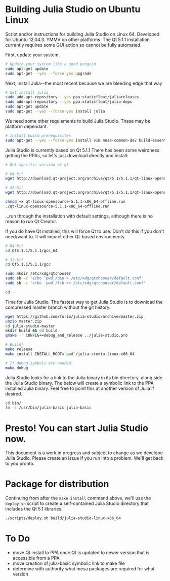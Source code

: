 # Building Julia Studio on Ubuntu Linux

Script and/or instructions for building Julia Studio on Linux 64. Developed
for Ubuntu 12.04.3. YMMV on other platforms. The Qt 5.1.1 installation
currently requires some GUI action so cannot be fully automated.

First, update your system.

```bash
# Update your system like a good penguin
sudo apt-get update
sudo apt-get --yes --force-yes upgrade
```

Next, install Julia--the most recent because we are bleeding edge that way

```bash
# Get install julia
sudo add-apt-repository --yes ppa:staticfloat/juliareleases
sudo add-apt-repository --yes ppa:staticfloat/julia-deps
sudo apt-get update
sudo apt-get --yes --force-yes install julia
```

We need some other requiements to build Julia Studio. These may be platform dependant.

```bash
# Install build prerequisites
sudo apt-get --yes --force-yes install vim mesa-common-dev build-essential wget libglu1-mesa-dev
```

Julia Studio is currently based on Qt 5.1.1 There has been some weirdness
getting the PPAs, so let's just download directly and install:

```bash
# Get specific version of qt

# 64-bit
wget http://download.qt-project.org/archive/qt/5.1/5.1.1/qt-linux-opensource-5.1.1-x86_64-offline.run

# 32-bit
wget http://download.qt-project.org/archive/qt/5.1/5.1.1/qt-linux-opensource-5.1.1-x86-offline.run

chmod +x qt-linux-opensource-5.1.1-x86_64-offline.run
./qt-linux-opensource-5.1.1-x86_64-offline.run
```
...run through the installation with default settings, although there is no reason to run Qt Creator.

If you do have Qt installed, this will force Qt to use. Don't do this if you
don't need/want to. It will impact other Qt-based environments.

```bash
# 64-bit
cd Qt5.1.1/5.1.1/gcc_64

# 32-bit
cd Qt5.1.1/5.1.1/gcc

sudo mkdir /etc/xdg/qtchooser
sudo sh -c 'echo `pwd`/bin > /etc/xdg/qtchooser/default.conf'
sudo sh -c 'echo `pwd`/lib >> /etc/xdg/qtchooser/default.conf'

cd -
```

Time for Julia Studio. The fastest way to get Julia Studio is to download the
compressed master branch without the git history.

```bash
wget https://github.com/forio/julia-studio/archive/master.zip
unzip master.zip
cd julia-studio-master
mkdir build && cd build
qmake -r CONFIG+=debug_and_release ../julia-studio.pro

# Build!
make release
make install INSTALL_ROOT=`pwd`/julia-studio-linux-x86_64

# If debug symbols are needed:
make debug
```

Julia Studio looks for a link to the Julia binary in its bin directory, along
side the Julia Studio binary. The below will create a symbolic link to the PPA
installed Julia binary. Feel free to point this at another version of Julia if
desired.

```bash
cd bin/
ln -s /usr/bin/julia-basic julia-basic
```

# Presto!  You can start Julia Studio now.

This document is a work in progress and subject to change as we develope Julia
Studio.  Please create an issue if you run into a problem. We'll get back to
you pronto.

# Package for distribution

Continuing from after the `make install` command above, we'll use the
`deploy.sh` script to create a self-contained Julia Studio directory that
includes the Qt 5.1 libraries.

```bash
./scripts/deploy.sh build/julia-studio-linux-x86_64
```

# To Do
 * move Qt install to PPA once Qt is updated to newer version that is accessible from a PPA
 * move creation of julia-basic symbolic link to make file
 * determine with authority what mesa packages are required for what version
